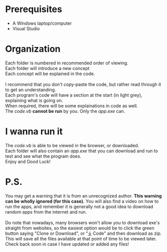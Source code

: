 [//]: # (If you are reading this, then it means that you have downloaded this whole course-like thingy)
[//]: # (This file may not render properly when you open it, heck, if you have managed to open it, kudos!)
[//]: # (To view the file with all the formatting and stuff, head back online to the link below:)
[//]: # (https://github.com/sudface/vb.net)
[//]: # (Cheers and Happy Coding!)


# Prerequisites
 - A Windows laptop/computer
 - Visual Studio

# Organization
Each folder is numbered in recommended order of viewing.
<br>Each folder will introduce a new concept
<br>Each concept will be explained in the code.
<br>
<br>I recommend that you don't copy-paste the code, but rather read through it to get an understanding.
<br>Each program's code will have a section at the start (in light grey), explaining what is going on.
<br>When required, there will be some explainations in code as well.
<br>The *code.vb* **cannot be run** by you. Only the *app.exe* can.

# I wanna run it
The *code.vb* is able to be viewed in the browser, or downloaded.
<br>Each folder will also contain an *app.exe* that you can download and run to test and see what the program does.
<br>Enjoy and Good Luck!

# P.S.
You may get a warning that it is from an unrecognized author. **This warning can be wholly ignored (for this case).**
You will also find a video on how to run the apps, and remember it is generally not a good idea to download random apps from the internet and run.
<br>
<br>Do note that nowadays, many browsers won't allow you to download exe's straight from websites, so the easiest option would be to click the green button saying "Clone or Download", or "<ins>↓</ins> Code" and then download as zip. This will save all the files available at that point of time to be viewed later. Check back soon in case I have updated or added any files!


